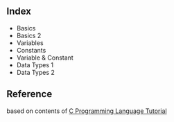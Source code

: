 ## Index

- Basics
- Basics 2
- Variables
- Constants
- Variable & Constant
- Data Types 1
- Data Types 2

## Reference

based on contents of [C Programming Language Tutorial](https://www.geeksforgeeks.org/c-programming-language/?ref=lbp)
